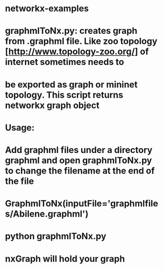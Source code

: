 # networkx-examples
# graphmlToNx.py:  creates graph from .graphml file. Like zoo topology [http://www.topology-zoo.org/] of internet sometimes needs to
# be exported as graph or mininet topology. This script returns networkx graph object
#        Usage:
#            Add graphml files under a directory graphml and open graphmlToNx.py  to change the filename at the end of the file
#            GraphmlToNx(inputFile='graphmlfiles/Abilene.graphml')
#            python graphmlToNx.py 
#            nxGraph will hold your graph

